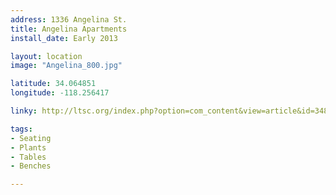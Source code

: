 ```yaml
---
address: 1336 Angelina St.  
title: Angelina Apartments
install_date: Early 2013

layout: location
image: "Angelina_800.jpg"

latitude: 34.064851
longitude: -118.256417

linky: http://ltsc.org/index.php?option=com_content&view=article&id=348

tags:	
- Seating
- Plants
- Tables
- Benches

---
```

